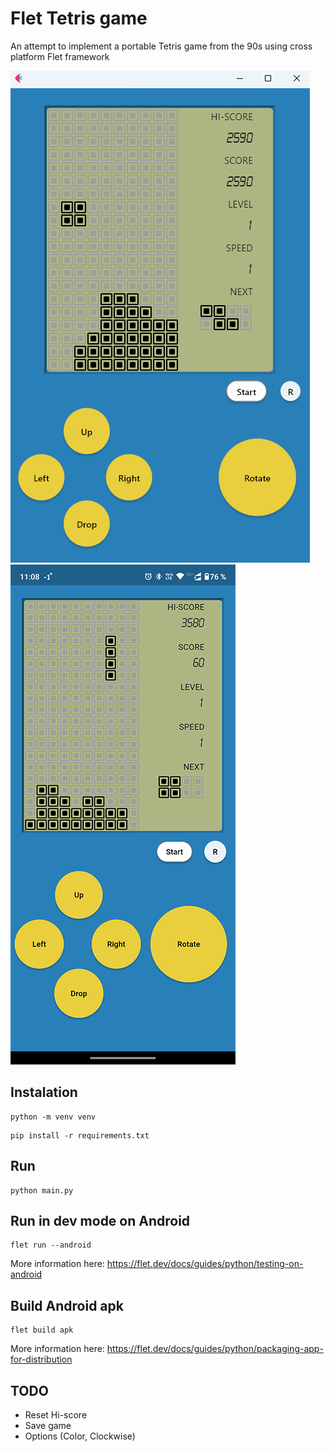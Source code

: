 # Flet Tetris game

An attempt to implement a portable Tetris game from the 90s using cross platform Flet framework

![alt text for screen readers](https://github.com/SergeiVasilyev/Flet_Tetris/blob/main/Doc/pics/Screen_06.png "Text to show on mouseover")
![alt text for screen readers](https://github.com/SergeiVasilyev/Flet_Tetris/blob/main/Doc/pics/Screen_mobile_02-800.png "Text to show on mouseover")


## Instalation
```
python -m venv venv
```
```
pip install -r requirements.txt
```

## Run
```
python main.py
```

## Run in dev mode on Android
```
flet run --android
```
More information here: https://flet.dev/docs/guides/python/testing-on-android

## Build Android apk
```
flet build apk
```
More information here: https://flet.dev/docs/guides/python/packaging-app-for-distribution


## TODO

- Reset Hi-score
- Save game
- Options (Color, Clockwise)



